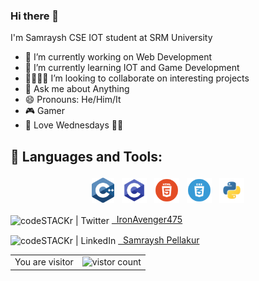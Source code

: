 ### Hi there 👋  
I'm Samraysh CSE IOT student at SRM University




 - 🔭 I’m currently working on Web Development 
 - 🌱 I’m currently learning IOT and Game Development 
 - 👨‍👨‍👦‍👦 I’m looking to collaborate on interesting projects
 - 💬 Ask me about Anything 
 - 😄 Pronouns: He/Him/It
 - 🎮 Gamer 
 - 🐸 Love Wednesdays
🧛🦹


## 🧰 Languages and Tools:

<p align="center">
<img src="https://github.com/Ironavenger475/Ironavenger475/blob/main/99f887833c475448723d3c9ac16c179b.png" alt="Cpp" height="40" style="vertical-align:top; margin:4px">
<img src="https://github.com/Ironavenger475/Ironavenger475/blob/main/c-programming-569564.png" alt="Cp" height="40" style="vertical-align:top; margin:4px">
<img src="https://github.com/Ironavenger475/Ironavenger475/blob/main/html.png" alt="HTML" height="40" style="vertical-align:top; margin:4px">
<img src="https://github.com/Ironavenger475/Ironavenger475/blob/main/css.png" alt="CSS" height="40" style="vertical-align:top; margin:4px">
<img src="https://github.com/Ironavenger475/Ironavenger475/blob/main/Picture1.png" alt="Python" height="40" style="vertical-align:top; margin:4px">
</p>


<img align="center" alt="codeSTACKr | Twitter" width="22px" src="https://cdn.jsdelivr.net/npm/simple-icons@v3/icons/twitter.svg" /> <a href="https://twitter.com/IronAvenger475"> &nbsp;  IronAvenger475</a> 

<img align="center" alt="codeSTACKr | LinkedIn" width="22px" src="https://cdn.jsdelivr.net/npm/simple-icons@v3/icons/linkedin.svg" /> <a href="https://www.linkedin.com/in/samraysh-pellakur-8223255a/"> &nbsp;  Samraysh Pellakur</a> 

<div align="center">

<table>
   <tr>
    <td>You are visitor</td>
    <td><img src="https://profile-counter.glitch.me/Ironavenger475/count.svg" alt="vistor count" height="50" /></td>
   </tr>
  </table>


</div></p>

